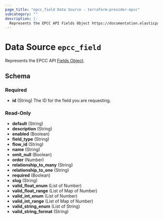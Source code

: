 ```yaml
---
page_title: "epcc_field Data Source - terraform-provider-epcc"
subcategory: ""
description: |-
  Represents the EPCC API Fields Object https://documentation.elasticpath.com/commerce-cloud/docs/api/advanced/custom-data/fields/index.html.
---
```


# Data Source `epcc_field`

Represents the EPCC API [Fields Object](https://documentation.elasticpath.com/commerce-cloud/docs/api/advanced/custom-data/fields/index.html).



<!-- schema generated by tfplugindocs -->
## Schema

### Required

- **id** (String) The ID for the field you are requesting.

### Read-Only

- **default** (String)
- **description** (String)
- **enabled** (Boolean)
- **field_type** (String)
- **flow_id** (String)
- **name** (String)
- **omit_null** (Boolean)
- **order** (Number)
- **relationship_to_many** (String)
- **relationship_to_one** (String)
- **required** (Boolean)
- **slug** (String)
- **valid_float_enum** (List of Number)
- **valid_float_range** (List of Map of Number)
- **valid_int_enum** (List of Number)
- **valid_int_range** (List of Map of Number)
- **valid_string_enum** (List of String)
- **valid_string_format** (String)

